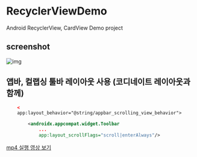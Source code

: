 # RecyclerViewDemo
Android RecyclerView, CardView Demo project

## screenshot

![img](https://i.imgur.com/CLHZfYo.png)

## 앱바, 컬랩싱 툴바 레이아웃 사용 (코디네이트 레이아웃과 함께)

```xml
    <
    app:layout_behavior="@string/appbar_scrolling_view_behavior">
```

```xml
        <androidx.appcompat.widget.Toolbar
            ...
            app:layout_scrollFlags="scroll|enterAlways"/>
```

[mp4 실행 영상 보기](https://i.imgur.com/A8HcJDu.mp4)